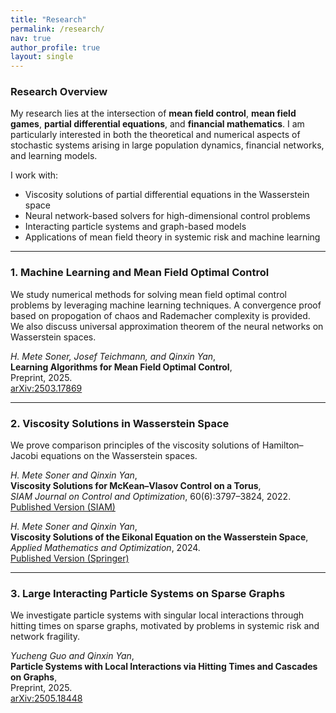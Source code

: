 ```yaml
---
title: "Research"
permalink: /research/
nav: true
author_profile: true
layout: single
---
```


### Research Overview

My research lies at the intersection of **mean field control**, **mean field games**, **partial differential equations**, and **financial mathematics**. I am particularly interested in both the theoretical and numerical aspects of stochastic systems arising in large population dynamics, financial networks, and learning models.

I work with:
- Viscosity solutions of partial differential equations in the Wasserstein space
- Neural network-based solvers for high-dimensional control problems
- Interacting particle systems and graph-based models
- Applications of mean field theory in systemic risk and machine learning

---

### 1. Machine Learning and Mean Field Optimal Control

We study numerical methods for solving mean field optimal control problems by leveraging machine learning techniques. A convergence proof based on propogation of chaos and Rademacher complexity is provided. We also discuss universal approximation theorem of the neural networks on Wasserstein spaces.

*H. Mete Soner, Josef Teichmann, and Qinxin Yan*,  
**Learning Algorithms for Mean Field Optimal Control**,  
Preprint, 2025.  
[arXiv:2503.17869](https://arxiv.org/abs/2503.17869)

---

### 2. Viscosity Solutions in Wasserstein Space

We prove comparison principles of the viscosity solutions of Hamilton–Jacobi equations  on the Wasserstein spaces.


*H. Mete Soner and Qinxin Yan*,  
**Viscosity Solutions for McKean–Vlasov Control on a Torus**,  
_SIAM Journal on Control and Optimization_, 60(6):3797–3824, 2022.  
[Published Version (SIAM)](https://epubs.siam.org/doi/full/10.1137/22M1543732) 

*H. Mete Soner and Qinxin Yan*,  
**Viscosity Solutions of the Eikonal Equation on the Wasserstein Space**,  
_Applied Mathematics and Optimization_, 2024.  
[Published Version (Springer)](https://link.springer.com/article/10.1007/s00245-024-10145-2) 

---

### 3. Large Interacting Particle Systems on Sparse Graphs

We investigate particle systems with singular local interactions through hitting times on sparse graphs, motivated by problems in systemic risk and network fragility. 

*Yucheng Guo and Qinxin Yan*,  
**Particle Systems with Local Interactions via Hitting Times and Cascades on Graphs**,  
Preprint, 2025.  
[arXiv:2505.18448](https://arxiv.org/abs/2505.18448)
